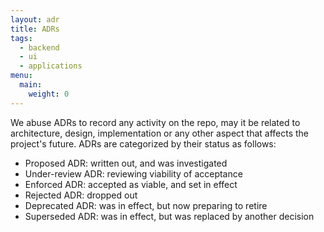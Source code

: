 ```yaml
---
layout: adr
title: ADRs
tags:
  - backend
  - ui
  - applications
menu:
  main:
    weight: 0
---
```


We abuse ADRs to record any activity on the repo, may it be related to architecture, design, implementation or any other aspect that affects the project's future. ADRs are categorized by their status as follows:

- <i class="fa-solid fa-hourglass-start -text-success"></i> Proposed ADR: written out, and was investigated
- <i class="fa-solid fa-magnifying-glass -text-success"></i> Under-review ADR: reviewing viability of acceptance
- <i class="fa-solid fa-check-square -text-primary"></i> Enforced ADR: accepted as viable, and set in effect
- <i class="fa-solid fa-square-xmark -text-danger"></i> Rejected ADR: dropped out
- <i class="fa-solid fa-hourglass-start fa-rotate-180 -text-secondary"></i> Deprecated ADR: was in effect, but now preparing to retire
- <i class="fa-solid fa-arrow-right-arrow-left -text-success"></i> Superseded ADR: was in effect, but was replaced by another decision
